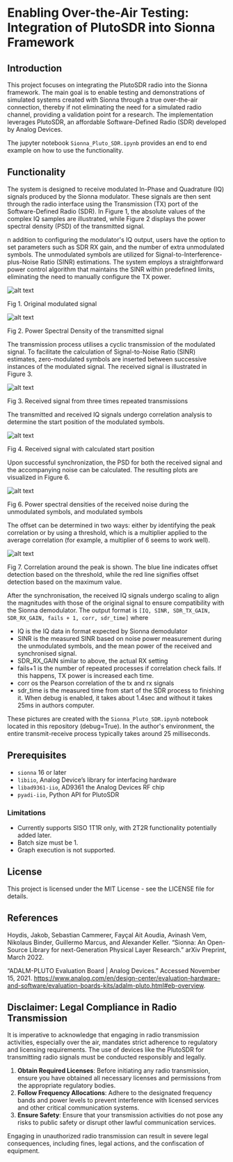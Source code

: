 # Enabling Over-the-Air Testing: Integration of PlutoSDR into Sionna Framework 

## Introduction

This project focuses on integrating the PlutoSDR radio into the Sionna framework. The main goal is to enable testing and demonstrations of simulated systems created with Sionna through a true over-the-air connection, thereby if not eliminating the need for a simulated radio channel, providing a validation point for a research. 
The implementation leverages PlutoSDR, an affordable Software-Defined Radio (SDR) developed by Analog Devices.

The jupyter notebook `Sionna_Pluto_SDR.ipynb` provides an end to end example on how to use the functionality.


## Functionality

The system is designed to receive modulated In-Phase and Quadrature (IQ) signals produced by the Sionna modulator. These signals are then sent through the radio interface using the Transmission (TX) port of the Software-Defined Radio (SDR). In Figure 1, the absolute values of the complex IQ samples are illustrated, while Figure 2 displays the power spectral density (PSD) of the transmitted signal.

n addition to configuring the modulator's IQ output, users have the option to set parameters such as SDR RX gain, and the number of extra unmodulated symbols. The unmodulated symbols are utilized for Signal-to-Interference-plus-Noise Ratio (SINR) estimations. The system employs a straightforward power control algorithm that maintains the SINR within predefined limits, eliminating the need to manually configure the TX power.


![alt text](https://github.com/rikluost/sionna-PlutoSDR/blob/main/pics/_plot3.png) 

Fig 1. Original modulated signal

![alt text](https://github.com/rikluost/sionna-PlutoSDR/blob/main/pics/_plot5.png) 

Fig 2. Power Spectral Density of the transmitted signal

The transmission process utilises a cyclic transmission of the modulated signal. To facilitate the calculation of Signal-to-Noise Ratio (SINR) estimates, zero-modulated symbols are inserted between successive instances of the modulated signal. The received signal is illustrated in Figure 3.

![alt text](https://github.com/rikluost/sionna-PlutoSDR/blob/main/pics/_plot1.png) 

Fig 3. Received signal from three times repeated transmissions

The transmitted and received IQ signals undergo correlation analysis to determine the start position of the modulated symbols.

![alt text](https://github.com/rikluost/sionna-PlutoSDR/blob/main/pics/_plot2.png) 

Fig 4. Received signal with calculated start position

Upon successful synchronization, the PSD for both the received signal and the accompanying noise can be calculated. The resulting plots are visualized in Figure 6.

![alt text](https://github.com/rikluost/sionna-PlutoSDR/blob/main/pics/_plot6.png) 

Fig 6. Power spectral densities of the received noise during the unmodulated symbols, and modulated symbols

The offset can be determined in two ways: either by identifying the peak correlation or by using a threshold, which is a multiplier applied to the average correlation (for example, a multiplier of 6 seems to work well).

![alt text](https://github.com/rikluost/sionna-PlutoSDR/blob/main/pics/_plot7.png) 

Fig 7. Correlation around the peak is shown. The blue line indicates offset detection based on the threshold, while the red line signifies offset detection based on the maximum value.

After the synchronisation, the received IQ signals undergo scaling to align the magnitudes with those of the original signal to ensure compatibility with the Sionna demodulator. The output format is `[IQ, SINR, SDR_TX_GAIN, SDR_RX_GAIN, fails + 1, corr, sdr_time]` where
- IQ is the IQ data in format expected by Sionna demodulator
- SINR is the measured SINR based on noise power measurement during the unmodulated symbols, and the mean power of the received and synchronised signal.
- SDR_RX_GAIN similar to above, the actual RX setting
- fails+1 is the number of repeated processes if correlation check fails. If this happens, TX power is increased each time.
- corr os the Pearson correlation of the tx and rx signals
- sdr_time is the measured time from start of the SDR process to finishing it. When debug is enabled, it takes about 1.4sec and without it takes 25ms in authors computer.


These pictures are created with the `Sionna_Pluto_SDR.ipynb` notebook located in this repository (debug=True). In the author's environment, the entire transmit-receive process typically takes around 25 milliseconds.


## Prerequisites

- `sionna` 16 or later
- `libiio`, Analog Device’s library for interfacing hardware
- `libad9361-iio`, AD9361 the Analog Devices RF chip
- `pyadi-iio`, Python API for PlutoSDR


### Limitations

- Currently supports SISO 1T1R only, with 2T2R functionality potentially added later. 
- Batch size must be 1.
- Graph execution is not supported.

## License

This project is licensed under the MIT License - see the LICENSE file for details.

## References

Hoydis, Jakob, Sebastian Cammerer, Fayçal Ait Aoudia, Avinash Vem, Nikolaus Binder, Guillermo Marcus, and Alexander Keller. “Sionna: An Open-Source Library for next-Generation Physical Layer Research.” arXiv Preprint, March 2022.

“ADALM-PLUTO Evaluation Board | Analog Devices.” Accessed November 15, 2021. https://www.analog.com/en/design-center/evaluation-hardware-and-software/evaluation-boards-kits/adalm-pluto.html#eb-overview.



## Disclaimer: Legal Compliance in Radio Transmission

It is imperative to acknowledge that engaging in radio transmission activities, especially over the air, mandates strict adherence to regulatory and licensing requirements. The use of devices like the PlutoSDR for transmitting radio signals must be conducted responsibly and legally.

1. **Obtain Required Licenses**: Before initiating any radio transmission, ensure you have obtained all necessary licenses and permissions from the appropriate regulatory bodies.
2. **Follow Frequency Allocations**: Adhere to the designated frequency bands and power levels to prevent interference with licensed services and other critical communication systems.
3. **Ensure Safety**: Ensure that your transmission activities do not pose any risks to public safety or disrupt other lawful communication services.

Engaging in unauthorized radio transmission can result in severe legal consequences, including fines, legal actions, and the confiscation of equipment.


